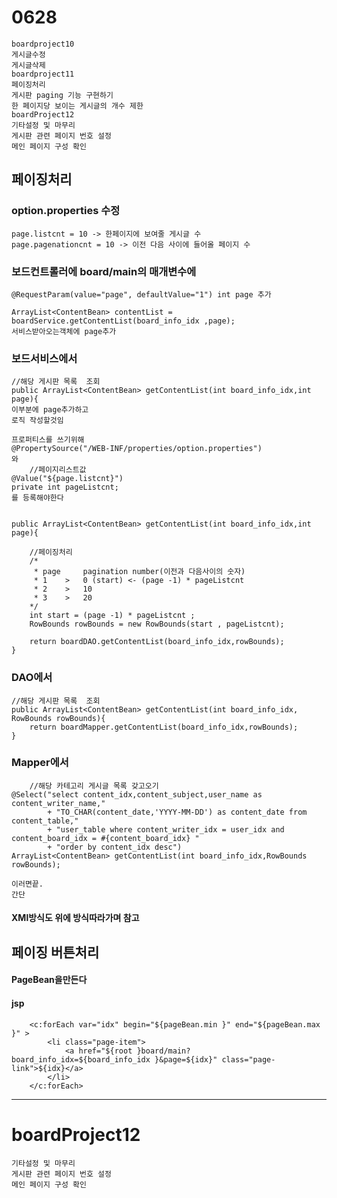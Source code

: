 # 0628
	boardproject10
	게시글수정
	게시글삭제
	boardproject11
	페이징처리
	게시판 paging 기능 구현하기
	한 페이지당 보이는 게시글의 개수 제한
	boardProject12
	기타설정 및 마무리
	게시판 관련 페이지 번호 설정
	메인 페이지 구성 확인
	
## 페이징처리

###	option.properties 수정
	page.listcnt = 10 -> 한페이지에 보여줄 게시글 수
	page.pagenationcnt = 10 -> 이전 다음 사이에 들어올 페이지 수
	
###	보드컨트롤러에 board/main의 매개변수에
	@RequestParam(value="page", defaultValue="1") int page 추가
	
	ArrayList<ContentBean> contentList = boardService.getContentList(board_info_idx ,page);
	서비스받아오는객체에 page추가
	
		
###	보드서비스에서
	//해당 게시판 목록  조회
	public ArrayList<ContentBean> getContentList(int board_info_idx,int page){
	이부분에 page추가하고
	로직 작성할것임
	
	프로퍼티스를 쓰기위해
	@PropertySource("/WEB-INF/properties/option.properties")
	와
		//페이지리스트값
	@Value("${page.listcnt}")
	private int pageListcnt;
	를 등록해야한다
	
	
	public ArrayList<ContentBean> getContentList(int board_info_idx,int page){
		
		//페이징처리
		/*
		 * page		pagination number(이전과 다음사이의 숫자)
		 * 1	>	0 (start) <- (page -1) * pageListcnt
		 * 2	>	10
		 * 3	>	20
		*/
		int start = (page -1) * pageListcnt ;
		RowBounds rowBounds = new RowBounds(start , pageListcnt);
		
		return boardDAO.getContentList(board_info_idx,rowBounds);
	}
	
### DAO에서

	//해당 게시판 목록  조회
	public ArrayList<ContentBean> getContentList(int board_info_idx, RowBounds rowBounds){
		return boardMapper.getContentList(board_info_idx,rowBounds);
	}
	
### Mapper에서
		//해당 카테고리 게시글 목록 갖고오기
	@Select("select content_idx,content_subject,user_name as content_writer_name,"
			+ "TO_CHAR(content_date,'YYYY-MM-DD') as content_date from content_table,"
			+ "user_table where content_writer_idx = user_idx and content_board_idx = #{content_board_idx} "
			+ "order by content_idx desc")
	ArrayList<ContentBean> getContentList(int board_info_idx,RowBounds rowBounds);
	
	이러면끝.
	간단
	
#### XMl방식도 위에 방식따라가며 참고

## 페이징 버튼처리

#### PageBean을만든다


#### jsp
		<c:forEach var="idx" begin="${pageBean.min }" end="${pageBean.max }" >
			<li class="page-item">
				<a href="${root }board/main?board_info_idx=${board_info_idx }&page=${idx}" class="page-link">${idx}</a>
			</li>
		</c:forEach>
		
---

# boardProject12
	기타설정 및 마무리
	게시판 관련 페이지 번호 설정
	메인 페이지 구성 확인
	
	